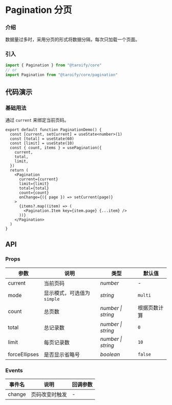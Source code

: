 # Pagination 分页

### 介绍

数据量过多时，采用分页的形式将数据分隔，每次只加载一个页面。

### 引入

```js
import { Pagination } from "@taroify/core"
// or
import Pagination from "@taroify/core/pagination"
```

## 代码演示

### 基础用法

通过 `current` 来绑定当前页码。

```tsx
export default function PaginationDemo() {
  const [current, setCurrent] = useState<number>(1)
  const [total] = useState(60)
  const [limit] = useState(10)
  const { count, items } = usePagination({
    current,
    total,
    limit,
  })
  return (
    <Pagination
      current={current}
      limit={limit}
      total={total}
      count={count}
      onChange={({ page }) => setCurrent(page)}
    >
      {items?.map((item) => (
        <Pagination.Item key={item.page} {...item} />
      ))}
    </Pagination>
  )
}

```

## API

### Props

| 参数 | 说明 | 类型 | 默认值 |
| --- | --- | --- | --- |
| current | 当前页码 | _number_ | - |
| mode | 显示模式，可选值为 `simple` | _string_ | `multi` |
| count | 总页数 | _number \| string_ | 根据页数计算 |
| total | 总记录数 | _number \| string_ | `0` |
| limit | 每页记录数 | _number \| string_ | `10` |
| forceEllipses | 是否显示省略号 | _boolean_ | `false` |

### Events

| 事件名 | 说明           | 回调参数 |
| ------ | -------------- | -------- |
| change | 页码改变时触发 | -        |

